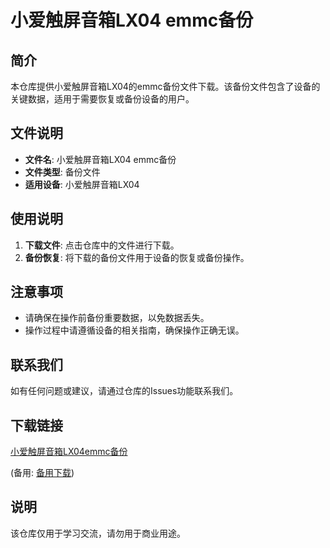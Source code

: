 # 小爱触屏音箱LX04 emmc备份

## 简介

本仓库提供小爱触屏音箱LX04的emmc备份文件下载。该备份文件包含了设备的关键数据，适用于需要恢复或备份设备的用户。

## 文件说明

- **文件名**: 小爱触屏音箱LX04 emmc备份
- **文件类型**: 备份文件
- **适用设备**: 小爱触屏音箱LX04

## 使用说明

1. **下载文件**: 点击仓库中的文件进行下载。
2. **备份恢复**: 将下载的备份文件用于设备的恢复或备份操作。

## 注意事项

- 请确保在操作前备份重要数据，以免数据丢失。
- 操作过程中请遵循设备的相关指南，确保操作正确无误。

## 联系我们

如有任何问题或建议，请通过仓库的Issues功能联系我们。

## 下载链接
[小爱触屏音箱LX04emmc备份](https://pan.quark.cn/s/053a89e81184) 

(备用: [备用下载](https://pan.baidu.com/s/1465IT2tcIroRiVQhp_Iafg?pwd=1234))

## 说明

该仓库仅用于学习交流，请勿用于商业用途。
